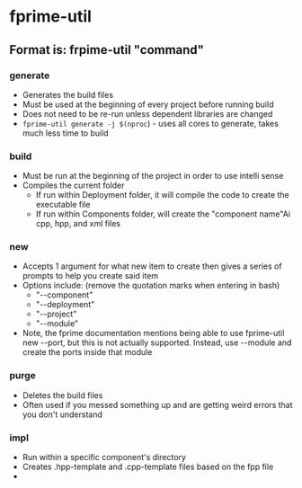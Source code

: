 # fprime-util
## Format is: frpime-util "command"
### generate
- Generates the build files
- Must be used at the beginning of every project before running build
- Does not need to be re-run unless dependent libraries are changed
- `fprime-util generate -j $(nproc`) - uses all cores to generate, takes much less time to build
### build
- Must be run at the beginning of the project in order to use intelli sense
- Compiles the current folder
	-  If run within Deployment folder, it will compile the code to create the executable file
	-  If run within Components folder, will create the "component name"Ai cpp, hpp, and xml files
### new
-   Accepts 1 argument for what new item to create then gives a series of prompts to help you create said item
- Options include: (remove the quotation marks when entering in bash)
	- "--component" 
	- "--deployment"
	- "--project"
	- "--module"
- Note, the fprime documentation mentions being able to use fprime-util new --port, but this is not actually supported. Instead, use --module and create the ports inside that module
### purge
- Deletes the build files
- Often used if you messed something up and are getting weird errors that you don't understand
### impl
- Run within a specific component's directory
- Creates .hpp-template and .cpp-template files based on the fpp file
- 